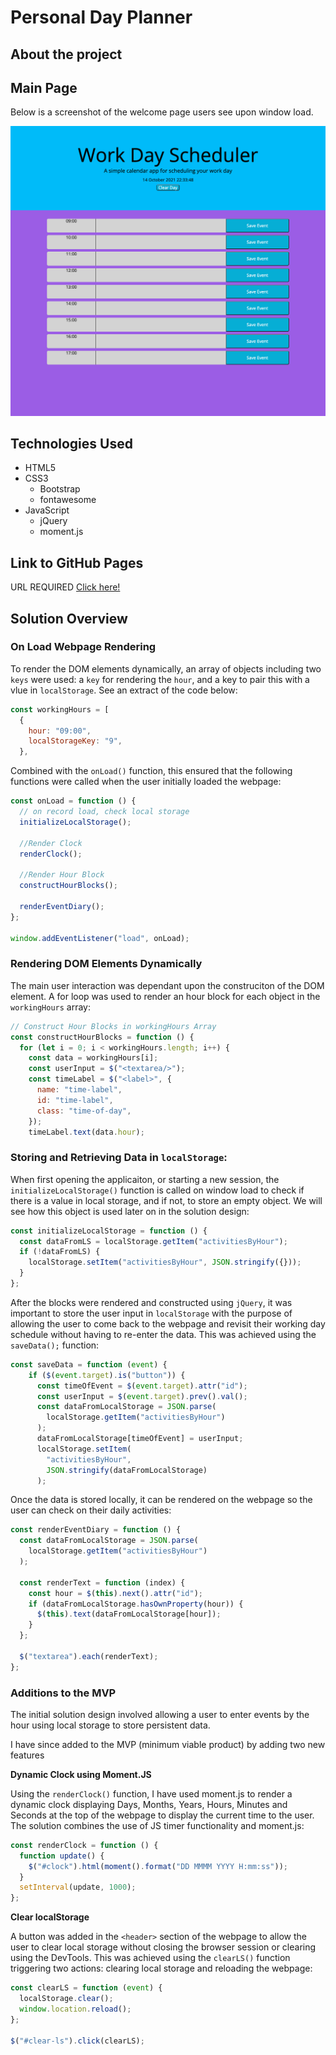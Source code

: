 # Personal Day Planner

## About the project

## Main Page

Below is a screenshot of the welcome page users see upon window load.

![Original Website](assets/img/screenshot.png)

## Technologies Used

- HTML5
- CSS3
  - Bootstrap
  - fontawesome
- JavaScript
  - jQuery
  - moment.js

## Link to GitHub Pages

URL REQUIRED [Click here!](https://conorjkelly96.github.io/javascript-code-quiz/)

## Solution Overview

### On Load Webpage Rendering

To render the DOM elements dynamically, an array of objects including two `keys` were used: a `key` for rendering the `hour`, and a key to pair this with a vlue in `localStorage`. See an extract of the code below:

```javascript
const workingHours = [
  {
    hour: "09:00",
    localStorageKey: "9",
  },
```

Combined with the `onLoad()` function, this ensured that the following functions were called when the user initially loaded the webpage:

```javascript
const onLoad = function () {
  // on record load, check local storage
  initializeLocalStorage();

  //Render Clock
  renderClock();

  //Render Hour Block
  constructHourBlocks();

  renderEventDiary();
};

window.addEventListener("load", onLoad);
```

### Rendering DOM Elements Dynamically

The main user interaction was dependant upon the construciton of the DOM element. A for loop was used to render an hour block for each object in the `workingHours` array:

```javascript
// Construct Hour Blocks in workingHours Array
const constructHourBlocks = function () {
  for (let i = 0; i < workingHours.length; i++) {
    const data = workingHours[i];
    const userInput = $("<textarea/>");
    const timeLabel = $("<label>", {
      name: "time-label",
      id: "time-label",
      class: "time-of-day",
    });
    timeLabel.text(data.hour);
```

### Storing and Retrieving Data in `localStorage`:

When first opening the applicaiton, or starting a new session, the `initializeLocalStorage()` function is called on window load to check if there is a value in local storage, and if not, to store an empty object. We will see how this object is used later on in the solution design:

```javascript
const initializeLocalStorage = function () {
  const dataFromLS = localStorage.getItem("activitiesByHour");
  if (!dataFromLS) {
    localStorage.setItem("activitiesByHour", JSON.stringify({}));
  }
};
```

After the blocks were rendered and constructed using `jQuery`, it was important to store the user input in `localStorage` with the purpose of allowing the user to come back to the webpage and revisit their working day schedule without having to re-enter the data. This was achieved using the `saveData();` function:

```javascript
const saveData = function (event) {
    if ($(event.target).is("button")) {
      const timeOfEvent = $(event.target).attr("id");
      const userInput = $(event.target).prev().val();
      const dataFromLocalStorage = JSON.parse(
        localStorage.getItem("activitiesByHour")
      );
      dataFromLocalStorage[timeOfEvent] = userInput;
      localStorage.setItem(
        "activitiesByHour",
        JSON.stringify(dataFromLocalStorage)
      );
```

Once the data is stored locally, it can be rendered on the webpage so the user can check on their daily activities:

```javascript
const renderEventDiary = function () {
  const dataFromLocalStorage = JSON.parse(
    localStorage.getItem("activitiesByHour")
  );

  const renderText = function (index) {
    const hour = $(this).next().attr("id");
    if (dataFromLocalStorage.hasOwnProperty(hour)) {
      $(this).text(dataFromLocalStorage[hour]);
    }
  };

  $("textarea").each(renderText);
};
```

### Additions to the MVP

The initial solution design involved allowing a user to enter events by the hour using local storage to store persistent data.

I have since added to the MVP (minimum viable product) by adding two new features

**Dynamic Clock using Moment.JS**

Using the `renderClock()` function, I have used moment.js to render a dynamic clock displaying Days, Months, Years, Hours, Minutes and Seconds at the top of the webpage to display the current time to the user. The solution combines the use of JS timer functionality and moment.js:

```javascript
const renderClock = function () {
  function update() {
    $("#clock").html(moment().format("DD MMMM YYYY H:mm:ss"));
  }
  setInterval(update, 1000);
};
```

**Clear localStorage**

A button was added in the `<header>` section of the webpage to allow the user to clear local storage without closing the browser session or clearing using the DevTools. This was achieved using the `clearLS()` function triggering two actions: clearing local storage and reloading the webpage:

```javascript
const clearLS = function (event) {
  localStorage.clear();
  window.location.reload();
};

$("#clear-ls").click(clearLS);
```
